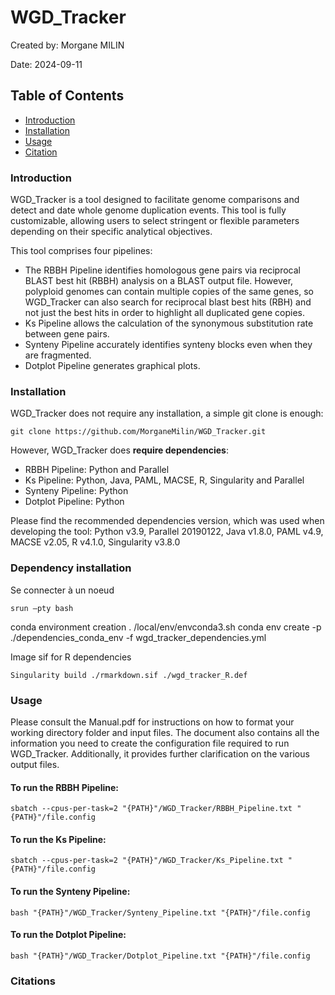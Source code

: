 # WGD_Tracker
Created by: Morgane MILIN

Date: 2024-09-11

## Table of Contents
- [Introduction](#introduction)
- [Installation](#installation)
- [Usage](#usage)
- [Citation](#citation)

### Introduction
WGD_Tracker is a tool designed to facilitate genome comparisons and detect and date whole genome duplication events. This tool is fully customizable, allowing users to select stringent or flexible parameters depending on their specific analytical objectives.

This tool comprises four pipelines:
* The RBBH Pipeline identifies homologous gene pairs via reciprocal BLAST best hit (RBBH) analysis on a BLAST output file. However, polyploid genomes can contain multiple copies of the same genes, so WGD_Tracker can also search for reciprocal blast best hits (RBH) and not just the best hits in order to highlight all duplicated gene copies.
* Ks Pipeline allows the calculation of the synonymous substitution rate between gene pairs.
* Synteny Pipeline accurately identifies synteny blocks even when they are fragmented.
* Dotplot Pipeline generates graphical plots.

### Installation 
WGD_Tracker does not require any installation, a simple git clone is enough:

	git clone https://github.com/MorganeMilin/WGD_Tracker.git 

However, WGD_Tracker does **require dependencies**:
- RBBH Pipeline: Python and Parallel
- Ks Pipeline: Python, Java, PAML, MACSE, R, Singularity and Parallel
- Synteny Pipeline: Python
- Dotplot Pipeline: Python

Please find the recommended dependencies version, which was used when developing the tool: Python v3.9, Parallel 20190122, Java v1.8.0, PAML v4.9, MACSE v2.05, R v4.1.0, Singularity v3.8.0

### Dependency installation

Se connecter à un noeud 

	srun –pty bash
 
conda environment creation 
 	. /local/env/envconda3.sh
	conda env create -p ./dependencies_conda_env -f wgd_tracker_dependencies.yml

Image sif for R dependencies 

	Singularity build ./rmarkdown.sif ./wgd_tracker_R.def

### Usage
Please consult the Manual.pdf for instructions on how to format your working directory folder and input files. The document also contains all the information you need to create the configuration file required to run WGD_Tracker. Additionally, it provides further clarification on the various output files.

#### To run the RBBH Pipeline:
	sbatch --cpus-per-task=2 "{PATH}"/WGD_Tracker/RBBH_Pipeline.txt "{PATH}"/file.config

#### To run the Ks Pipeline:
 	sbatch --cpus-per-task=2 "{PATH}"/WGD_Tracker/Ks_Pipeline.txt "{PATH}"/file.config

#### To run the Synteny Pipeline:
  	bash "{PATH}"/WGD_Tracker/Synteny_Pipeline.txt "{PATH}"/file.config

#### To run the Dotplot Pipeline:
   	bash "{PATH}"/WGD_Tracker/Dotplot_Pipeline.txt "{PATH}"/file.config

### Citations

